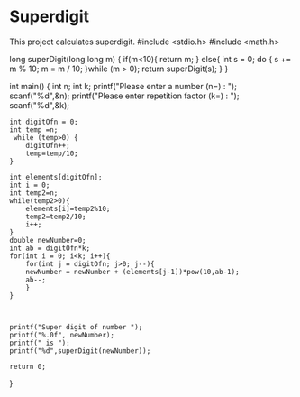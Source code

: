 # Superdigit
This project calculates superdigit.
#include <stdio.h>
#include <math.h>

long superDigit(long long m) {
  if(m<10){
    return m;
  }
  else{
    int s = 0;
    do {
      s += m % 10;
      m = m / 10;
    }while (m > 0);
    return superDigit(s);
  }
}


int main()
{
    int n;
    int k;
    printf("Please enter a number (n=) : ");
    scanf("%d",&n);
    printf("Please enter repetition factor (k=) : ");
    scanf("%d",&k);

    int digitOfn = 0;
    int temp =n;
     while (temp>0) {
        digitOfn++;
        temp=temp/10;
    }

    int elements[digitOfn];
    int i = 0;
    int temp2=n;
    while(temp2>0){
        elements[i]=temp2%10;
        temp2=temp2/10;
        i++;
    }
    double newNumber=0;
    int ab = digitOfn*k;
    for(int i = 0; i<k; i++){
        for(int j = digitOfn; j>0; j--){
        newNumber = newNumber + (elements[j-1])*pow(10,ab-1);
        ab--;
        }
    }



    printf("Super digit of number ");
    printf("%.0f", newNumber);
    printf(" is ");
    printf("%d",superDigit(newNumber));

    return 0;
}
